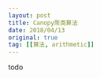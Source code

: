 ```yaml
---
layout: post
title: Canopy聚类算法
date: 2018/04/13
original: true
tag: [[算法, arithmetic]]
---
```


todo